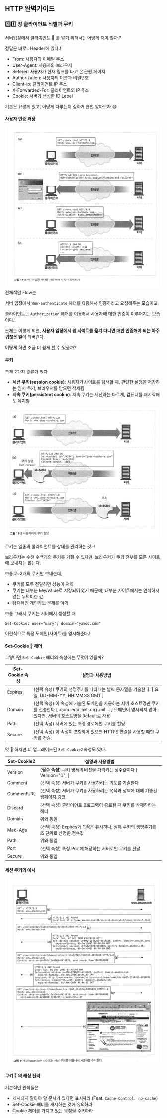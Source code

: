 ## HTTP 완벽가이드

### :one::one: 장 클라이언트 식별과 쿠키

서버입장에서 클라이언트 :customs: 를 알기 위해서는 어떻게 해야 할까.?  

정답은 바로.. Header에 있다.!  

* From: 사용자의 이메일 주소
* User-Agent: 사용자의 브라우저
* Referer: 사용자가 현재 링크를 타고 온 근원 페이지
* Authorization: 사용자의 이름과 비밀번호
* Client-ip: 클라이언트 IP 주소
* X-Forwarded-For: 클라이언트의 IP 주소
* Cookie: 서버가 생성한 ID Label

기본은 요렇게 있고, 어떻게 다루는지 심하게 한번 알아보자 :smile:   

#### 사용자 인증 과정

<div>
  <img src="img/auth.png" text-align="center" />
</div>
전체적인 Flow는  

서버 입장에서 `WWW-authenticate` 헤더를 이용해서 인증하라고 요청해주는 모습이고,  

클라이언트는 `Authorization` 헤더를 이용해서 사용자에 대한 인증이 이루어지는 모습이다.!    

문제는 이렇게 되면, **사용자 입장에서 웹 사이트를 옮겨 다니면 매번 인증해야 되는 아주 귀찮은 일**이 되버린다. 

어떻게 하면 조금 더 쉽게 할 수 있을까?  

#### 쿠키

크게 2가지 종류가 있다

* **세션 쿠키(session cookie)**: 사용자가 사이트를 탐색할 때, 관련한 설정을 저장하는 임시 쿠키, 브라우저를 닫으면 삭제됨
* **지속 쿠키(persistent cookie)**: 지속 쿠키는 세션과는 다르게, 컴퓨터를 재시작해도 유지함

<div>
  <img src="img/cookie.png" text-align="center" />
</div>

쿠키는 일종의 클라이언트를 상태를 관리하는 것.!!  

브라우저는 수천 수백개의 쿠키를 가질 수 있지만, 브라우저가 쿠키 전부를 모든 사이트에 보내지는 않는다. 

보통 2~3개의 쿠키만 보내는데,

* 쿠키를 모두 전달하면 성능이 저하
* 쿠키는 대부분 key/value로 저장되어 있기 때문에, 대부분 사이트에서는 인식하지 않는 무의미한 값
* 잠재적인 개인정보 문제를 야기

보통 그래서 쿠키는 서버에서 생성할 때

```text
Set-Cookie: user="mary"; domain="yahoo.com"
```

이런식으로 특정 도메인(사이트)를 명시해준다.!  

#### Set-Cookie :cookie: 헤더

그렇다면 `Set-Cookie` 헤더의 속성에는 무엇이 있을까?  

| Set-Cookie 속성 | 설명과 사용방법                                              |
| --------------- | ------------------------------------------------------------ |
| Expires         | (선택 속성) 쿠키의 생명주기를 나타내는 날짜 문자열을 기술한다. [ 요일, DD-MM-YY, HH:MM:SS GMT ] |
| Domain          | (선택 속성) 이 속성에 기술된 도메인을 사용하는 서버 호스트명만 쿠키를 전송한다 [ .com .edu .net .org .mil ... ] 도메인이 명시되지 않아있다면, 서버의 호스트명을 Default로 사용 |
| Path            | (선택 속성) 서버에 있는 특정 경로에만 쿠키를 할당            |
| Secure          | (선택 속성) 이 속성이 포함되어 있으면 HTTPS 연결을 사용할 때만 쿠키를 전송 |

앗 :loudspeaker: 하지만 더 업그레이드된 `Set-Cookie2` 속성도 있다. 

| Set-Cookie2 | 설명과 사용방법                                              |
| ----------- | ------------------------------------------------------------ |
| Version     | (**필수 속성**) 쿠키 명세의 버젼을 가리키는 정수값이다 [ Version="1"; ] |
| Comment     | (선택 속성) 서버가 쿠키를 사용하려는 의도를 기술한다         |
| CommentURL  | (선택 속성) 서버가 쿠키를 사용하려는 목적과 정책에 대해 기술된 웹페이지 링크 |
| Discard     | (선택 속성) 클라이언트 프로그램이 종료될 때 쿠키를 삭제하라는 헤더 |
| Domain      | 위와 동일                                                    |
| Max-Age     | (선택 속성) Expires와 목적은 유사하나, 실제 쿠키의 생명주기를 초 단위로 산정한 정수값 |
| Path        | 위와 동일                                                    |
| Port        | (선택 속성) 특정 Port에 해당하는 서버로만 쿠키를 전달        |
| Secure      | 위와 동일                                                    |

#### 세션 쿠키의 예시

<div>
  <img src="img/session.png" text-align="center" />
</div>

#### 쿠키 :cookie: 의 캐싱 전략

기본적인 원칙들은

* 캐시되지 말아야 할 문서가 있다면 표시하라 (Feat. `Cache-Control: no-cache`)
* Set-Cookie 헤더를 캐시하는 것에 유의하라
* Cookie 헤더를 가지고 있는 요청을 주의하라



